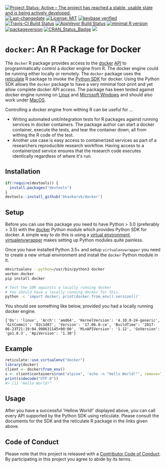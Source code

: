 
[![Project Status: Active – The project has reached a stable, usable state and is being actively developed.](http://www.repostatus.org/badges/latest/active.svg)](http://www.repostatus.org/#active) [![Last-changedate](https://img.shields.io/badge/last%20change-2017--07--13-green.svg)](/commits/master) [![License: MIT](https://img.shields.io/badge/License-MIT-yellow.svg)](https://opensource.org/licenses/MIT) [![keybase verified](https://img.shields.io/badge/keybase-verified-brightgreen.svg)](https://gist.github.com/bhaskarvk/46fbf2ba7b5713151d7e) [![Travis-CI Build Status](https://travis-ci.org/bhaskarvk/docker.svg?branch=master)](https://travis-ci.org/bhaskarvk/docker) [![AppVeyor Build Status](https://ci.appveyor.com/api/projects/status/github/bhaskarvk/docker?branch=master&svg=true)](https://ci.appveyor.com/project/bhaskarvk/docker) [![minimal R version](https://img.shields.io/badge/R%3E%3D-3.1.0-6666ff.svg)](https://cran.r-project.org/) [![packageversion](https://img.shields.io/badge/Package%20version-0.0.1-orange.svg?style=flat-square)](commits/master) [![CRAN\_Status\_Badge](http://www.r-pkg.org/badges/version/docker)](https://cran.r-project.org/package=docker) [![](http://cranlogs.r-pkg.org/badges/grand-total/docker)](http://cran.rstudio.com/web/packages/docker/index.html)

`docker`: An R Package for Docker
=================================

The `docker` R package provides access to the [docker](https://www.docker.com/) [API](https://docs.docker.com/engine/api/) to programmatically control a docker engine from R. The docker engine could be running either locally or remotely. The `docker` package uses the [reticulate](https://rstudio.github.io/reticulate/) R package to invoke the [Python SDK](https://docker-py.readthedocs.io/en/stable/) for docker. Using the Python SDK allows the `docker` package to have a very minimal foot-print and yet allow complete docker API access. The package has been tested against docker engine running on [Linux](https://www.docker.com/docker-ubuntu) and [Microsoft Windows](https://www.docker.com/docker-windows) and should also work under [MacOS](https://www.docker.com/docker-mac).

Controlling a docker engine from withing R can be useful for ...

-   Writing automated unit/integration tests for R packages against running services in docker containers. The package author can start a docker container, execute the tests, and tear the container down, all from withing the R code of the test.
-   Another use case is easy access to containerized services as part of a researchers reproducible research workflow. Having access to a containerized service ensures that the research code executes identically regardless of where it's run.

Installation
------------

``` r
if(!require(devtools)) {
  install.packages("devtools")
}
devtools::install_github('bhaskarvk/docker')
```

Setup
-----

Before you can use this package you need to have Python &gt; 3.0 (preferably &gt; 3.5) with the [docker](https://docker-py.readthedocs.io/en/stable/index.html) Python module which provides Python SDK for docker. A simple way to do this is using a [virtual environment](http://docs.python-guide.org/en/latest/dev/virtualenvs/). [virtualenvwrapper](http://docs.python-guide.org/en/latest/dev/virtualenvs/#virtualenvwrapper) makes setting up Python modules quite painless.

Once you have installed Python 3.5+ and setup `virtualenvwrapper` you need to create a new virtual environment and install the `docker` Python module in it.

``` bash
mkvirtualenv --python=/usr/bin/python3 docker
workon docker
pip install docker

# Test the SDK againsts a locally running docker
# You should have a locally running docker for this.
python -c 'import docker; print(docker.from_env().version())'
```

You should see something like below, provided you had a locally running docker engine.

    {'Os': 'linux', 'Arch': 'amd64', 'KernelVersion': '4.10.0-24-generic', 'GitCommit': '02c1d87', 'Version': '17.06.0-ce', 'BuildTime': '2017-06-23T21:19:04.990631145+00:00', 'MinAPIVersion': '1.12', 'GoVersion': 'go1.8.3', 'ApiVersion': '1.30'}

Example
-------

``` r
reticulate::use_virtualenv("docker")
library(docker)
client <- docker$from_env()
s <- client$containers$run("alpine", 'echo -n "Hello World!"', remove=TRUE)
print(s$decode("UTF-8"))
#> [1] "Hello World!"
```

Usage
-----

After you have a successful 'Hellow World!' displayed above, you can call every API supported by the Python SDK using reticulate. Please consult the documents for the SDK and the reticulate R package in the links given above.

Code of Conduct
---------------

Please note that this project is released with a [Contributor Code of Conduct](CONDUCT.md). By participating in this project you agree to abide by its terms.
